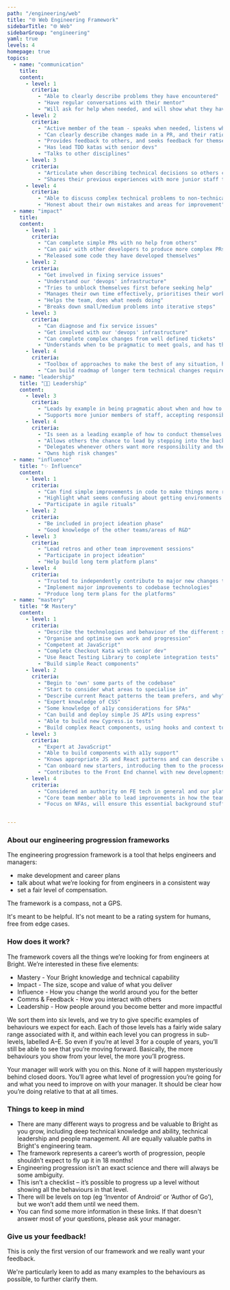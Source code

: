 ```yaml
---
path: "/engineering/web"
title: "🌐 Web Engineering Framework"
sidebarTitle: "🌐 Web"
sidebarGroup: "engineering"
yaml: true
levels: 4
homepage: true
topics:
  - name: "communication"
    title:
    content:
      - level: 1
        criteria:
          - "Able to clearly describe problems they have encountered"
          - "Have regular conversations with their mentor"
          - "Will ask for help when needed, and will show what they have tried for themselves"
      - level: 2
        criteria:
          - "Active member of the team - speaks when needed, listens when needed"
          - "Can clearly describe changes made in a PR, and their rationale"
          - "Provides feedback to others, and seeks feedback for themselves"
          - "Has lead TDD katas with senior devs"
          - "Talks to other disciplines"
      - level: 3
        criteria:
          - "Articulate when describing technical decisions so others can learn thought processes"
          - "Shares their previous experiences with more junior staff to help accelerate their progress"
      - level: 4
        criteria:
          - "Able to discuss complex technical problems to non-technical people"
          - "Honest about their own mistakes and areas for improvement"
  - name: "impact"
    title:
    content:
      - level: 1
        criteria:
          - "Can complete simple PRs with no help from others"
          - "Can pair with other developers to produce more complex PRs"
          - "Released some code they have developed themselves"
      - level: 2
        criteria:
          - "Get involved in fixing service issues"
          - "Understand our 'devops' infrastructure"
          - "Tries to unblock themselves first before seeking help"
          - "Manages their own time effectively, prioritises their workload well, on time for meetings, aware when blocking others and unblocks"
          - "Helps the team, does what needs doing"
          - "Breaks down small/medium problems into iterative steps"
      - level: 3
        criteria:
          - "Can diagnose and fix service issues"
          - "Get involved with our 'devops' infrastructure"
          - "Can complete complex changes from well defined tickets"          
          - "Understands when to be pragmatic to meet goals, and has the discipline to follow up on any compromises made immediately"
      - level: 4
        criteria:
          - "Toolbox of approaches to make the best of any situation, how to split tasks up to deliver earlier, when refactoring is required first, when to bring in more people"
          - "Can build roadmap of longer term technical changes required to codebases"
  - name: "leadership"
    title: "👩‍💼 Leadership"
    content:
      - level: 3
        criteria:
          - "Leads by example in being pragmatic about when and how to deal with tech debt whilst meeting the objectives of the projects they are working on"
          - "Supports more junior members of staff, accepting responsibility for whatever mistakes they may make whilst under supervision"
      - level: 4
        criteria:
          - "Is seen as a leading example of how to conduct themselves in the workplace - both technically and personally"
          - "Allows others the chance to lead by stepping into the background and supporting when appropriate"
          - "Delegates whenever others want more responsibility and the risk is low"
          - "Owns high risk changes"
  - name: "influence"
    title: "✨ Influence"
    content:
      - level: 1
        criteria:
          - "Can find simple improvements in code to make things more readable"
          - "Highlight what seems confusing about getting environments up and running as a new starter"
          - "Participate in agile rituals"
      - level: 2
        criteria:
          - "Be included in project ideation phase"
          - "Good knowledge of the other teams/areas of R&D"
      - level: 3
        criteria:
          - "Lead retros and other team improvement sessions"
          - "Participate in project ideation"
          - "Help build long term platform plans"
      - level: 4
        criteria:
          - "Trusted to independently contribute to major new changes to existing sites, and lead new platforms as required"
          - "Implement major improvements to codebase technologies"
          - "Produce long term plans for the platforms"
  - name: "mastery"
    title: "🛠️ Mastery"
    content:
      - level: 1
        criteria:
          - "Describe the technologies and behaviour of the different sites we support"
          - "Organise and optimise own work and progression"
          - "Competent at JavaScript"
          - "Complete Checkout Kata with senior dev"
          - "Use React Testing Library to complete integration tests"
          - "Build simple React components"
      - level: 2
        criteria:
          - "Begin to 'own' some parts of the codebase"
          - "Start to consider what areas to specialise in"
          - "Describe current React patterns the team prefers, and why"
          - "Expert knowledge of CSS"
          - "Some knowledge of a11y considerations for SPAs"
          - "Can build and deploy simple JS APIs using express"
          - "Able to build new Cypress.io tests"
          - "Build complex React components, using hooks and context to call APIs and manage state"
      - level: 3
        criteria:
          - "Expert at JavaScript"
          - "Able to build components with a11y support"
          - "Knows appropriate JS and React patterns and can describe when to use them and why"
          - "Can onboard new starters, introducing them to the processes and codebases"
          - "Contributes to the Front End channel with new developments others may be interested in"
      - level: 4
        criteria:
          - "Considered an authority on FE tech in general and our platforms"
          - "Core team member able to lead improvements in how the team operates"
          - "Focus on NFAs, will ensure this essential background stuff is done"


---
```

### About our engineering progression frameworks
The engineering progression framework is a tool that helps engineers and managers:
- make development and career plans
- talk about what we’re looking for from engineers in a consistent way
- set a fair level of compensation.

The framework is a compass, not a GPS.

It's meant to be helpful. It's not meant to be a rating system for humans, free from edge cases.

### How does it work?
The framework covers all the things we’re looking for from engineers at Bright. We’re interested in these five elements:
- Mastery - Your Bright knowledge and technical capability
- Impact - The size, scope and value of what you deliver
- Influence - How you change the world around you for the better
- Comms & Feedback - How you interact with others
- Leadership - How people around you become better and more impactful

We sort them into six levels, and we try to give specific examples of behaviours we expect for each. Each of those levels has a fairly wide salary range associated with it, and within each level you can progress in sub-levels, labelled A–E. So even if you’re at level 3 for a couple of years, you’ll still be able to see that you’re moving forward. Basically, the more behaviours you show from your level, the more you’ll progress.

Your manager will work with you on this. None of it will happen mysteriously behind closed doors. You’ll agree what level of progression you’re going for and what you need to improve on with your manager. It should be clear how you’re doing relative to that at all times.

### Things to keep in mind
- There are many different ways to progress and be valuable to Bright as you grow, including deep technical knowledge and ability, technical leadership and people management. All are equally valuable paths in Bright's engineering team.
- The framework represents a career’s worth of progression, people shouldn’t expect to fly up it in 18 months!
- Engineering progression isn’t an exact science and there will always be some ambiguity.
- This isn’t a checklist – it’s possible to progress up a level without showing all the behaviours in that level.
- There will be levels on top (eg ‘Inventor of Android’ or ‘Author of Go’), but we won’t add them until we need them.
- You can find some more information in these links. If that doesn't answer most of your questions, please ask your manager.

### Give us your feedback!
This is only the first version of our framework and we really want your feedback.

We're particularly keen to add as many examples to the behaviours as possible, to further clarify them.
